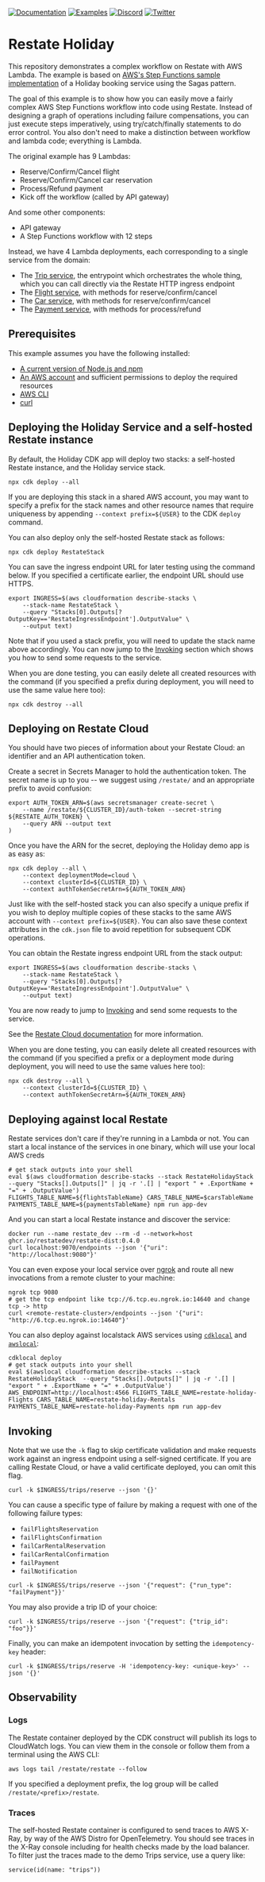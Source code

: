 [![Documentation](https://img.shields.io/badge/doc-reference-blue)](https://docs.restate.dev)
[![Examples](https://img.shields.io/badge/view-examples-blue)](https://github.com/restatedev/examples)
[![Discord](https://img.shields.io/discord/1128210118216007792?logo=discord)](https://discord.gg/skW3AZ6uGd)
[![Twitter](https://img.shields.io/twitter/follow/restatedev.svg?style=social&label=Follow)](https://twitter.com/intent/follow?screen_name=restatedev)

# Restate Holiday

This repository demonstrates a complex workflow on Restate with AWS Lambda.
The example is based on [AWS's Step Functions sample implementation](https://github.com/aws-samples/step-functions-workflows-collection/tree/main/saga-pattern-cdk)
of a Holiday booking service using the Sagas pattern.

The goal of this example is to show how you can easily move a fairly complex AWS Step Functions workflow into code
using Restate. Instead of designing a graph of operations including failure compensations, you can just execute steps
imperatively, using try/catch/finally statements to do error control. You also don't need to make a distinction between
workflow and lambda code; everything is Lambda.

The original example has 9 Lambdas:

- Reserve/Confirm/Cancel flight
- Reserve/Confirm/Cancel car reservation
- Process/Refund payment
- Kick off the workflow (called by API gateway)

And some other components:

- API gateway
- A Step Functions workflow with 12 steps

Instead, we have 4 Lambda deployments, each corresponding to a single service from the domain:

- The [Trip service](./src/trips.ts), the entrypoint which orchestrates the whole thing, which you can call directly via
  the Restate HTTP ingress endpoint
- The [Flight service](./src/flights.ts), with methods for reserve/confirm/cancel
- The [Car service](./src/cars.ts), with methods for reserve/confirm/cancel
- The [Payment service](./src/payments.ts), with methods for process/refund

## Prerequisites

This example assumes you have the following installed:

- [A current version of Node.js and npm](https://docs.npmjs.com/downloading-and-installing-node-js-and-npm)
- [An AWS account](https://aws.amazon.com/) and sufficient permissions to deploy the required resources
- [AWS CLI](https://aws.amazon.com/cli/)
- [curl](https://curl.se)

## Deploying the Holiday Service and a self-hosted Restate instance

By default, the Holiday CDK app will deploy two stacks: a self-hosted Restate instance, and the Holiday service stack.

```shell
npx cdk deploy --all
```

If you are deploying this stack in a shared AWS account, you may want to specify a prefix for the stack names and other
resource names that require uniqueness by appending `--context prefix=${USER}` to the CDK `deploy` command.

You can also deploy only the self-hosted Restate stack as follows:

```shell
npx cdk deploy RestateStack
```

You can save the ingress endpoint URL for later testing using the command below. If you specified a certificate earlier,
the endpoint URL should use HTTPS.

```shell
export INGRESS=$(aws cloudformation describe-stacks \
    --stack-name RestateStack \
    --query "Stacks[0].Outputs[?OutputKey=='RestateIngressEndpoint'].OutputValue" \
    --output text)
```

Note that if you used a stack prefix, you will need to update the stack name above accordingly. You can now jump to the
[Invoking](#Invoking) section which shows you how to send some requests to the service.

When you are done testing, you can easily delete all created resources with the command (if you specified a prefix
during deployment, you will need to use the same value here too):

```shell
npx cdk destroy --all
```

## Deploying on Restate Cloud

You should have two pieces of information about your Restate Cloud: an identifier and an API authentication token.

Create a secret in Secrets Manager to hold the authentication token. The secret name is up to you -- we suggest
using `/restate/` and an appropriate prefix to avoid confusion:

```shell
export AUTH_TOKEN_ARN=$(aws secretsmanager create-secret \
    --name /restate/${CLUSTER_ID}/auth-token --secret-string ${RESTATE_AUTH_TOKEN} \
    --query ARN --output text
)
```

Once you have the ARN for the secret, deploying the Holiday demo app is as easy as:

```shell
npx cdk deploy --all \
    --context deploymentMode=cloud \
    --context clusterId=${CLUSTER_ID} \
    --context authTokenSecretArn=${AUTH_TOKEN_ARN}
```

Just like with the self-hosted stack you can also specify a unique prefix if you wish to deploy multiple copies of these
stacks to the same AWS account with `--context prefix=${USER}`. You can also save these context attributes in the
`cdk.json` file to avoid repetition for subsequent CDK operations.

You can obtain the Restate ingress endpoint URL from the stack output:

```shell
export INGRESS=$(aws cloudformation describe-stacks \
    --stack-name RestateStack \
    --query "Stacks[0].Outputs[?OutputKey=='RestateIngressEndpoint'].OutputValue" \
    --output text)
```
You are now ready to jump to [Invoking](#Invoking) and send some requests to the service.

See the [Restate Cloud documentation](https://docs.restate.dev/restate/restate_cloud#giving-permission-for-your-cluster-to-invoke-your-lambdas)
for more information.

When you are done testing, you can easily delete all created resources with the command (if you specified a prefix or a
deployment mode during deployment, you will need to use the same values here too):

```shell
npx cdk destroy --all \
    --context clusterId=${CLUSTER_ID} \
    --context authTokenSecretArn=${AUTH_TOKEN_ARN}
```

## Deploying against local Restate

Restate services don't care if they're running in a Lambda or not.
You can start a local instance of the services in one binary, which will use your local AWS creds

```shell
# get stack outputs into your shell
eval $(aws cloudformation describe-stacks --stack RestateHolidayStack  --query "Stacks[].Outputs[]" | jq -r '.[] | "export " + .ExportName + "=" + .OutputValue')
FLIGHTS_TABLE_NAME=${flightsTableName} CARS_TABLE_NAME=$carsTableName PAYMENTS_TABLE_NAME=${paymentsTableName} npm run app-dev
```

And you can start a local Restate instance and discover the service:

```
docker run --name restate_dev --rm -d --network=host ghcr.io/restatedev/restate-dist:0.4.0
curl localhost:9070/endpoints --json '{"uri": "http://localhost:9080"}'
```

You can even expose your local service over [ngrok](https://ngrok.com/) and route all new invocations from a remote cluster to your machine:

```shell
ngrok tcp 9080
# get the tcp endpoint like tcp://6.tcp.eu.ngrok.io:14640 and change tcp -> http
curl <remote-restate-cluster>/endpoints --json '{"uri": "http://6.tcp.eu.ngrok.io:14640"}'
```

You can also deploy against localstack AWS services using [`cdklocal`](https://github.com/localstack/aws-cdk-local)
and [`awslocal`](https://github.com/localstack/awscli-local):

```shell
cdklocal deploy
# get stack outputs into your shell
eval $(awslocal cloudformation describe-stacks --stack RestateHolidayStack  --query "Stacks[].Outputs[]" | jq -r '.[] | "export " + .ExportName + "=" + .OutputValue')
AWS_ENDPOINT=http://localhost:4566 FLIGHTS_TABLE_NAME=restate-holiday-Flights CARS_TABLE_NAME=restate-holiday-Rentals PAYMENTS_TABLE_NAME=restate-holiday-Payments npm run app-dev
```

## Invoking

Note that we use the `-k` flag to skip certificate validation and make requests work against an ingress endpoint using a
self-signed certificate. If you are calling Restate Cloud, or have a valid certificate deployed, you can omit this flag.

```shell
curl -k $INGRESS/trips/reserve --json '{}'
```

You can cause a specific type of failure by making a request with one of the following failure types:

- `failFlightsReservation`
- `failFlightsConfirmation`
- `failCarRentalReservation`
- `failCarRentalConfirmation`
- `failPayment`
- `failNotification`

```shell
curl -k $INGRESS/trips/reserve --json '{"request": {"run_type": "failPayment"}}'
```

You may also provide a trip ID of your choice:

```shell
curl -k $INGRESS/trips/reserve --json '{"request": {"trip_id": "foo"}}'
```

Finally, you can make an idempotent invocation by setting the `idempotency-key` header:

```shell
curl -k $INGRESS/trips/reserve -H 'idempotency-key: <unique-key>' --json '{}'
```

## Observability

### Logs

The Restate container deployed by the CDK construct will publish its logs to CloudWatch logs. You can view them in the
console or follow them from a terminal using the AWS CLI:

```shell
aws logs tail /restate/restate --follow
```

If you specified a deployment prefix, the log group will be called `/restate/<prefix>/restate`.

### Traces

The self-hosted Restate container is configured to send traces to AWS X-Ray, by way of the AWS Distro for OpenTelemetry.
You should see traces in the X-Ray console including for health checks made by the load balancer. To filter just the
traces made to the demo Trips service, use a query like:

```
service(id(name: "trips"))
```
